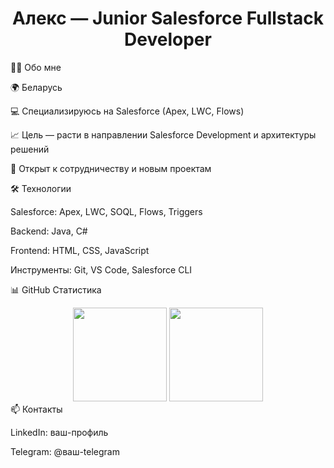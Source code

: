 <h1 align="center">Алекс — Junior Salesforce Fullstack Developer</h1>
👨‍💻 Обо мне

🌍 Беларусь

💻 Специализируюсь на Salesforce (Apex, LWC, Flows)

📈 Цель — расти в направлении Salesforce Development и архитектуры решений

🤝 Открыт к сотрудничеству и новым проектам

🛠️ Технологии

Salesforce: Apex, LWC, SOQL, Flows, Triggers

Backend: Java, C#

Frontend: HTML, CSS, JavaScript

Инструменты: Git, VS Code, Salesforce CLI

📊 GitHub Статистика
<div align="center"> <img src="https://github-readme-stats.vercel.app/api?username=Alexhnz31&show_icons=true&theme=default" height="150"/> <img src="https://github-readme-stats.vercel.app/api/top-langs/?username=Alexhnz31&layout=compact&theme=default" height="150"/> </div>
📫 Контакты

LinkedIn: ваш-профиль

Telegram: @ваш-telegram
